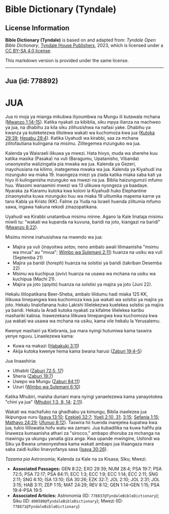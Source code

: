 # Bible Dictionary (Tyndale)

## License Information

**Bible Dictionary (Tyndale)** is based on and adapted from: _Tyndale Open Bible Dictionary_, [Tyndale House Publishers](https://tyndaleopenresources.com/), 2023, which is licensed under a [CC BY-SA 4.0 license](https://creativecommons.org/licenses/by-sa/4.0/legalcode.en).

This markdown version is provided under the same license.



--------------------------------

## Jua (id: 778892)

JUA
===

Jua ni moja ya mianga mikubwa iliyoumbwa na Mungu ili kutawala mchana ([Mwanzo 1:14–15](https://ref.ly/Gen1:14-Gen1:15)). Katika nyakati za kibiblia, siku mpya ilianza na machweo ya jua, na dhabihu za kila siku zilihusishwa na nafasi yake. Dhabihu ya kwanza ya kuteketezwa ilitolewa wakati wa kuchomoza kwa jua ([Kutoka 29:39](https://ref.ly/Exod29:39); [Hesabu 28:4](https://ref.ly/Num28:4)). Katika Uyahudi wa kirabbi, saa za mchana zilitofautiana kulingana na misimu. Zilitegemea mzunguko wa jua.

Kalenda ya Waisraeli ilikuwa ya mwezi. Hata hivyo, muda wa sherehe kuu katika masika (Pasaka) na vuli (Baragumu, Upatanisho, Vibanda) unaonyesha walizingatia pia mwaka wa jua. Kalenda ya Gezeri, inayohusiana na kilimo, inategemea mwaka wa jua. Kalenda ya Kiyahudi ina mzunguko wa miaka 19\. Inaongeza miezi ya ziada katika miaka saba kati ya hiyo ili kulinganisha mzunguko wa mwezi na jua. Biblia haizungumzii mfumo huu. Wasomi wanaamini mwezi wa 13 ulikuwa nyongeza ya baadaye. Nyaraka za Kiaramu kutoka kwa koloni la Kiyahudi huko Elephantine zinaonyesha kuwa mzunguko huu wa miaka 19 ulitumika mapema karne ya tano Kabla ya Kristo (KK). Falme za Yuda na Israeli huenda zilitumia mfumo sawa, ingawa hakuna rekodi zinazopatikana.

Uyahudi wa Kirabbi unatambua misimu minne. Agano la Kale linataja misimu miwili tu: "wakati wa kupanda na kuvuna, baridi na joto, kiangazi na baridi" ([Mwanzo 8:22](https://ref.ly/Gen8:22)).

Misimu minne inahusishwa na mwendo wa jua:

* Majira ya vuli (inayoitwa *setav,* neno ambalo awali lilimaanisha "msimu wa mvua" au "mvua"; [Wimbo wa Sulemani 2:11](https://ref.ly/Song2:11)) huanza na usiku wa vuli (Septemba 21\)
* Majira ya baridi (*horeph*) huanza na solstisi ya baridi (takriban Desemba 22\)
* Msimu wa kuchipua (*aviv*) huanza na usawa wa mchana na usiku wa kuchipua (Machi 21\).
* Majira ya joto (*qayits*) huanza na solstisi ya majira ya joto (Juni 22\).

Hekalu lililopatikana Beer\-Sheba, ambalo lilidumu hadi miaka 125 KK, lilikuwa limepangwa kwa kuchomoza kwa jua wakati wa solstisi ya majira ya joto. Hekalu linalofanana huko Lakishi lilielekezwa kuelekea solstisi ya majira ya baridi. Hekalu la Aradi kutoka nyakati za kifalme lilielekea karibu mashariki kabisa. Inawezekana lilikuwa limepangwa kwa kuchomoza kwa jua wakati wa usawa wa mchana na usiku, kama vile hekalu la Yerusalemu.

Kwenye mashairi ya Kiebrania, jua mara nyingi hutumiwa kama taswira yenye nguvu. Linaelezewa kama:

* Kuwa na makazi ([Habakuki 3:11](https://ref.ly/Hab3:11))
* Akija kutoka kwenye hema kama bwana harusi ([Zaburi 19:4–5](https://ref.ly/Ps19:4-Ps19:5))

Jua linaashiria:

* Uthabiti ([Zaburi 72:5, 17](https://ref.ly/Ps72:5))
* Sheria ([Zaburi 19:7](https://ref.ly/Ps19:7))
* Uwepo wa Mungu ([Zaburi 84:11](https://ref.ly/Ps84:11))
* Uzuri ([Wimbo wa Sulemani 6:10](https://ref.ly/Song6:10))

Katika Mhubiri, maisha duniani mara nyingi yanaelezewa kama yanayotokea "chini ya jua" ([Mhubiri 1:3, 9, 14](https://ref.ly/Eccl1:3); [2:11](https://ref.ly/Eccl2:11)).

Wakati wa machafuko na ghadhabu ya kimungu, Biblia inaelezea jua likipungua nuru ([Isaya 13:10](https://ref.ly/Isa13:10); [Ezekieli 32:7](https://ref.ly/Ezek32:7); [Yoeli 2:10, 31](https://ref.ly/Joel2:10); [3:15](https://ref.ly/Joel3:15); [Sefania 1:15](https://ref.ly/Zeph1:15); [Mathayo 24:29](https://ref.ly/Matt24:29); [Ufunuo 8:12](https://ref.ly/Rev8:12)). Taswira hii huenda inarejelea kupatwa kwa jua, tukio lililowatia hofu watu wa zamani. Jua kubadilika na kuwa hafifu pia linaweza kumaanisha athari za "sirocco," ambapo dhoruba za mchanga na mawingu ya ukungu yanatia giza anga. Kwa upande mwingine, Ushindi wa Siku ya Bwana umeonyeshwa kama wakati ambapo jua litaangaza mara saba zaidi kuliko linavyofanya sasa ([Isaya 30:26](https://ref.ly/Isa30:26)).

*Tazama pia* Astronomia; Kalenda za Kale na za Kisasa; Siku; Mwezi.

* **Associated Passages:** GEN 8:22; EXO 29:39; NUM 28:4; PSA 19:7; PSA 72:5; PSA 72:17; PSA 84:11; ECC 1:3; ECC 1:9; ECC 1:14; ECC 2:11; SNG 2:11; SNG 6:10; ISA 13:10; ISA 30:26; EZK 32:7; JOL 2:10; JOL 2:31; JOL 3:15; HAB 3:11; ZEP 1:15; MAT 24:29; REV 8:12; GEN 1:14–GEN 1:15; PSA 19:4–PSA 19:5
* **Associated Articles:** Astronomia (ID: `778837@TyndaleBibleDictionary`); Siku (ID: `800580@TyndaleBibleDictionary`); Mwezi (ID: `778871@TyndaleBibleDictionary`)

